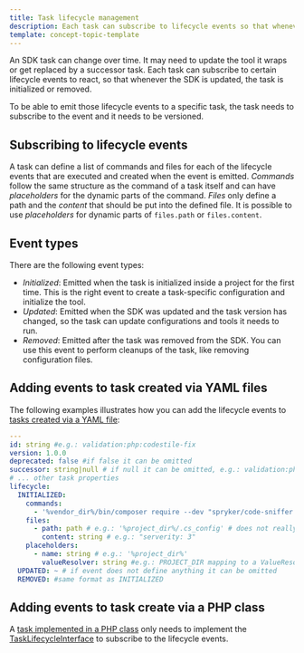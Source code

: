```yaml
---
title: Task lifecycle management
description: Each task can subscribe to lifecycle events so that whenever the SDK is updated, the tasks is initialized or removed.
template: concept-topic-template
---
```


An SDK task can change over time. It may need to update the tool it wraps or get replaced by a successor task.
Each task can subscribe to certain lifecycle events to react, so that whenever the SDK is updated, the task is initialized or removed.

To be able to emit those lifecycle events to a specific task, the task needs to subscribe to the event and it needs to be versioned.

## Subscribing to lifecycle events

A task can define a list of commands and files for each of the lifecycle events that are executed and created when the event is emitted.
*Commands* follow the same structure as the command of a task itself and can have *placeholders* for the dynamic parts of the command.
*Files* only define a path and the *content* that should be put into the defined file. It is possible to use *placeholders* for dynamic parts of `files.path` or `files.content`.

## Event types

There are the following event types:

- *Initialized*: Emitted when the task is initialized inside a project for the first time. This is the right event to create a task-specific configuration and initialize the tool.  
- *Updated*: Emitted when the SDK was updated and the task version has changed, so the task can update configurations and tools it needs to run.
- *Removed*: Emitted after the task was removed from the SDK. You can use this event to perform cleanups of the task, like removing configuration files.

## Adding events to task created via YAML files

The following examples illustrates how you can add the lifecycle events to [tasks created via a YAML file](/docs/sdk/dev/extending-the-sdk.html#implementation-via-yaml-definition):

```yaml
---
id: string #e.g.: validation:php:codestile-fix
version: 1.0.0
deprecated: false #if false it can be omitted
successor: string|null # if null it can be omitted, e.g.: validation:php:codestyle-fix
# ... other task properties
lifecycle:
  INITIALIZED:
    commands:
      - '%vendor_dir%/bin/composer require --dev "spryker/code-sniffer: dev-master"'
    files:
      - path: path # e.g.: '%project_dir%/.cs_config' # does not really exist, only for the example
        content: string # e.g.: "serverity: 3"
    placeholders:
      - name: string # e.g.: '%project_dir%'
        valueResolver: string #e.g.: PROJECT_DIR mapping to a ValueResolver
  UPDATED: ~ # if event does not define anything it can be omitted
  REMOVED: #same format as INITIALIZED
```

## Adding events to task create via a PHP class

A [task implemented in a PHP class](/docs/sdk/dev/extending-the-sdk.html#implementation-via-php-class) only needs to implement the [TaskLifecycleInterface](https://github.com/spryker-sdk/sdk-contracts/blob/master/src/Entity/Lifecycle/TaskLifecycleInterface.php) to subscribe to the lifecycle events.